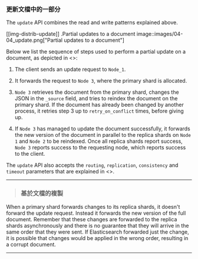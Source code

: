 ### 更新文檔中的一部分

The `update` API  combines the read and write patterns explained above.

[[img-distrib-update]]
.Partial updates to a document
image::images/04-04_update.png["Partial updates to a document"]

Below we list the sequence of steps used to perform a partial update on  a
document, as depicted in <<img-distrib-update>>:

1. The client sends an update request to `Node_1`.

2. It forwards the request to `Node 3`, where the primary shard is allocated.

3. `Node 3` retrieves the document from the primary shard, changes the JSON
   in the `_source` field, and tries to reindex the document on the primary
   shard. If the document has already been changed by another process, it
   retries step 3 up to `retry_on_conflict` times, before giving up.

4. If `Node 3` has managed to update the document successfully, it forwards
   the new version of the document in parallel to the replica shards on  `Node
   1` and `Node 2` to be reindexed. Once all replica shards report success,
   `Node 3` reports success to the requesting node,  which reports success to
   the client.

The `update` API also accepts the `routing`, `replication`, `consistency` and
`timeout` parameters that are explained in <<distrib-write>>.


****
> ### 基於文檔的複製


When a primary shard forwards changes to its replica shards, it doesn't
forward the update request. Instead it forwards the new version of the full
document. Remember that these changes are forwarded to the replica shards
asynchronously and there is no guarantee that they will arrive in the same
order that they were sent. If Elasticsearch forwarded just the change, it is
possible that changes would be applied in the wrong order, resulting in a
corrupt document.

****
